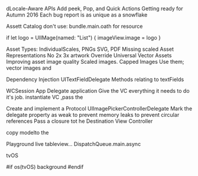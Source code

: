  dLocale-Aware APIs
Add peek, Pop, and Quick Actions
Getting ready for Autumn 2016
  Each bug report is as unique as a snowflake

Assett Catalog
  don't use: bundle.main.oath for resource

  if let logo = UIIMage(named: "List") {
    imageView.image = logo
  }

Asset Types:
  IndividualScales, PNGs
  SVG, PDF
  Missing scaled Asset Representations
    No 2x 3x artwork
    Override Universal Vector Assets
      Improving asset image quality
      Scaled images.
      Capped Images
    Use them; vector images and

Dependency Injection
  UITextFieldDelegate
    Methods relating to textFields

  WCSession
  App Delegate
    application
  Give the VC everything it needs to do it's job.
    instantiate VC ,pass the

  Create and implement a Protocol
    UIImagePickerControllerDelegate
    Mark the delegate property as weak to prevent memory leaks to prevent circular references
  Pass a closure tot he Destination View Controller

copy modelto the

Playground live tableview...
  DispatchQueue.main.async


  tvOS

  #if os(tvOS)
    background
  #endif
